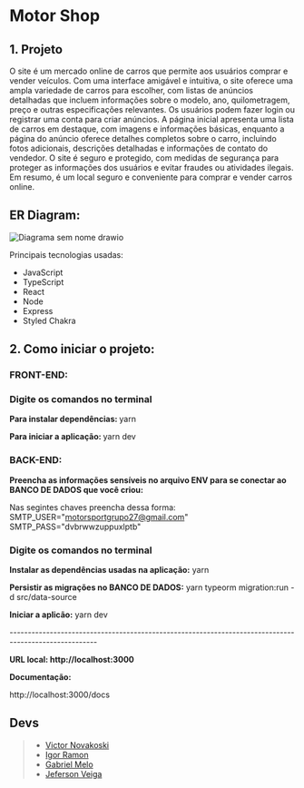 <h1>Motor Shop</h1>

## **1. Projeto**

O site é um mercado online de carros que permite aos usuários comprar e vender veículos. Com uma interface amigável e intuitiva, o site oferece uma ampla variedade de carros para escolher, com listas de anúncios detalhadas que incluem informações sobre o modelo, ano, quilometragem, preço e outras especificações relevantes. Os usuários podem fazer login ou registrar uma conta para criar anúncios. A página inicial apresenta uma lista de carros em destaque, com imagens e informações básicas, enquanto a página do anúncio oferece detalhes completos sobre o carro, incluindo fotos adicionais, descrições detalhadas e informações de contato do vendedor. O site é seguro e protegido, com medidas de segurança para proteger as informações dos usuários e evitar fraudes ou atividades ilegais. Em resumo, é um local seguro e conveniente para comprar e vender carros online.

## <strong> ER Diagram: </strong>

![Diagrama sem nome drawio](https://user-images.githubusercontent.com/103224186/235952279-ec96e94b-3b99-45a6-a062-86f9816740aa.png)

Principais tecnologias usadas:

-   JavaScript
-   TypeScript
-   React
-   Node
-   Express
-   Styled Chakra

## **2. Como iniciar o projeto:**

### FRONT-END:

### Digite os comandos no terminal

<strong>Para instalar dependências: </strong>yarn

<strong>Para iniciar a aplicação: </strong> yarn dev

### BACK-END:

<strong>Preencha as informações sensíveis no arquivo ENV para se conectar ao BANCO DE DADOS que você criou:</strong>

Nas segintes chaves preencha dessa forma:</br>
SMTP_USER="motorsportgrupo27@gmail.com"</br>
SMTP_PASS="dvbrwwzuppuxlptb"

### Digite os comandos no terminal

<strong>Instalar as dependências usadas na aplicação:</strong> yarn

<strong>Persistir as migrações no BANCO DE DADOS:</strong> yarn typeorm migration:run -d src/data-source

<strong>Iniciar a aplicão:</strong> yarn dev

<p>------------------------------------------------------------------------------------------------------</p>

**URL local: http://localhost:3000**

**Documentação:**

http://localhost:3000/docs

## **Devs**

> -   [Victor Novakoski ](https://www.linkedin.com/in/victor-novakoski-6b0163240/)
> -   [Igor Ramon](https://www.linkedin.com/in/igor-ramon-rio-tinto/)
> -   [Gabriel Melo](https://www.linkedin.com/in/gabrielmelo98dev/)
> -   [Jeferson Veiga](https://www.linkedin.com/in/jveiiga/)
